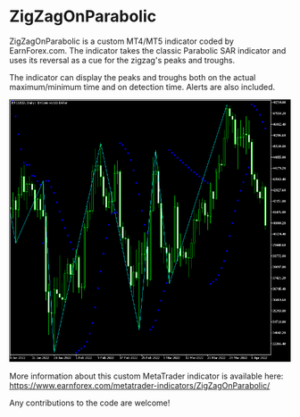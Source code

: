 # ZigZagOnParabolic

ZigZagOnParabolic is a custom MT4/MT5 indicator coded by EarnForex.com. The indicator takes the classic Parabolic SAR indicator and uses its reversal as a cue for the zigzag's peaks and troughs.

The indicator can display the peaks and troughs both on the actual maximum/minimum time and on detection time. Alerts are also included.

![ZigZagOnParabolic shows a consolidation phase and a breakout](https://github.com/EarnForex/ZigZagOnParabolic/blob/main/README_Images/zigzag-on-parabolic-trend-consolidation-breakouts.png)

More information about this custom MetaTrader indicator is available here: https://www.earnforex.com/metatrader-indicators/ZigZagOnParabolic/

Any contributions to the code are welcome!
